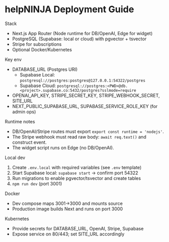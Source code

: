 # helpNINJA Deployment Guide

Stack
- Next.js App Router (Node runtime for DB/OpenAI, Edge for widget)
- PostgreSQL (Supabase: local or cloud) with pgvector + tsvector
- Stripe for subscriptions
- Optional Docker/Kubernetes

Key env
- DATABASE_URL (Postgres URI)
	- Supabase Local: `postgresql://postgres:postgres@127.0.0.1:54322/postgres`
	- Supabase Cloud: `postgresql://postgres:<PWD>@db.<project>.supabase.co:5432/postgres?sslmode=require`
- OPENAI_API_KEY, STRIPE_SECRET_KEY, STRIPE_WEBHOOK_SECRET, SITE_URL
- NEXT_PUBLIC_SUPABASE_URL, SUPABASE_SERVICE_ROLE_KEY (for admin ops)

Runtime notes
- DB/OpenAI/Stripe routes must export `export const runtime = 'nodejs'`.
- The Stripe webhook must read raw body: `await req.text()` and construct event.
- The widget script runs on Edge (no DB/OpenAI).

Local dev
1) Create `.env.local` with required variables (see `.env` template)
2) Start Supabase local: `supabase start` → confirm port 54322
3) Run migrations to enable pgvector/tsvector and create tables
4) `npm run dev` (port 3001)

Docker
- Dev compose maps 3001→3000 and mounts source
- Production image builds Next and runs on port 3000

Kubernetes
- Provide secrets for DATABASE_URL, OpenAI, Stripe, Supabase
- Expose service on 80/443; set SITE_URL accordingly
